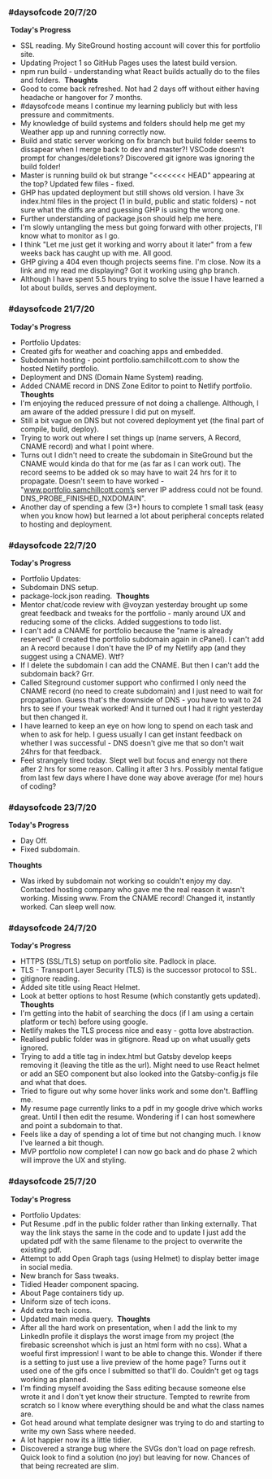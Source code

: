 ### #daysofcode 20/7/20 ⁣
⁣
**Today's Progress**⁣
- SSL reading. My SiteGround hosting account will cover this for portfolio site.⁣
- Updating Project 1 so GitHub Pages uses the latest build version.⁣
- npm run build - understanding what React builds actually do to the files and folders.⁣
⁣
**Thoughts** ⁣
- Good to come back refreshed. Not had 2 days off without either having headache or hangover for 7 months.⁣
- #daysofcode means I continue my learning publicly but with less pressure and commitments. ⁣
- My knowledge of build systems and folders should help me get my Weather app up and running correctly now.⁣
- Build and static server working on fix branch but build folder seems to dissapear when I merge back to dev and master?! VSCode doesn't prompt for changes/deletions? Discovered git ignore was ignoring the build folder!⁣
- Master is running build ok but strange "<<<<<<< HEAD" appearing at the top? Updated few files - fixed.⁣
- GHP has updated deployment but still shows old version. I have 3x index.html files in the project (1 in build, public and static folders) - not sure what the diffs are and guessing GHP is using the wrong one.⁣
- Further understanding of package.json should help me here. ⁣
- I'm slowly untangling the mess but going forward with other projects, I'll know what to monitor as I go.⁣
- I think "Let me just get it working and worry about it later" from a few weeks back has caught up with me. All good.⁣
- GHP giving a 404 even though projects seems fine. I'm close. Now its a link and my read me displaying? Got it working using ghp branch.⁣
- Although I have spent 5.5 hours trying to solve the issue I have learned a lot about builds, serves and deployment.

### #daysofcode 21/7/20 ⁣
⁣
**Today's Progress**⁣
- Portfolio Updates:⁣
- Created gifs for weather and coaching apps and embedded.⁣
- Subdomain hosting - point portfolio.samchillcott.com to show the hosted Netlify portfolio.⁣
- Deployment and DNS (Domain Name System) reading.⁣
- Added CNAME record in DNS Zone Editor to point to Netlify portfolio.⁣
⁣
**Thoughts** ⁣
- I'm enjoying the reduced pressure of not doing a challenge. Although, I am aware of the added pressure I did put on myself.⁣
- Still a bit vague on DNS but not covered deployment yet (the final part of compile, build, deploy). ⁣
- Trying to work out where I set things up (name servers, A Record, CNAME record) and what I point where.⁣
- Turns out I didn't need to create the subdomain in SiteGround but the CNAME would kinda do that for me (as far as I can work out). The record seems to be added ok so may have to wait 24 hrs for it to propagate. Doesn't seem to have worked - "www.portfolio.samchillcott.com’s server IP address could not be found. DNS_PROBE_FINISHED_NXDOMAIN".⁣
- Another day of spending a few (3+) hours to complete 1 small task (easy when you know how) but learned a lot about peripheral concepts related to hosting and deployment.

### #daysofcode 22/7/20 ⁣
⁣
**Today's Progress**⁣
- Portfolio Updates:⁣
- Subdomain DNS setup.⁣
- package-lock.json reading⁣.
⁣
**Thoughts** ⁣
- Mentor chat/code review with @voyzan yesterday brought up some great feedback and tweaks for the portfolio - manly around UX and reducing some of the clicks. Added suggestions to todo list.⁣
- I can't add a CNAME for portfolio because the "name is already reserved" (I created the portfolio subdomain again in cPanel). I can't add an A record because I don't have the IP of my Netlify app (and they suggest using a CNAME). Wtf?⁣
- If I delete the subdomain I can add the CNAME. But then I can't add the subdomain back? Grr.⁣
- Called Siteground customer support who confirmed I only need the CNAME record (no need to create subdomain) and I just need to wait for propagation. Guess that's the downside of DNS - you have to wait to 24 hrs to see if your tweak worked! And it turned out I had it right yesterday but then changed it.⁣
- I have learned to keep an eye on how long to spend on each task and when to ask for help. I guess usually I can get instant feedback on whether I was successful - DNS doesn't give me that so don't wait 24hrs for that feedback.⁣
- Feel strangely tired today. Slept well but focus and energy not there after 2 hrs for some reason. Calling it after 3 hrs. Possibly mental fatigue from last few days where I have done way above average (for me) hours of coding?

### #daysofcode 23/7/20 

**Today's Progress**
- Day Off.
- Fixed subdomain.

**Thoughts** 
- Was irked by subdomain not working so couldn't enjoy my day. Contacted hosting company who gave me the real reason it wasn't working. Missing www. From the CNAME record! Changed it, instantly worked. Can sleep well now.

### #daysofcode 24/7/20 ⁣
⁣
**Today's Progress**⁣
- HTTPS (SSL/TLS) setup on portfolio site. Padlock in place.⁣
- TLS - Transport Layer Security (TLS) is the successor protocol to SSL.⁣
- gitignore reading.⁣
- Added site title using React Helmet.⁣
- Look at better options to host Resume (which constantly gets updated).⁣
⁣
**Thoughts** ⁣
- I'm getting into the habit of searching the docs (if I am using a certain platform or tech) before using google.⁣
- Netlify makes the TLS process nice and easy - gotta love abstraction.⁣
- Realised public folder was in gitignore. Read up on what usually gets ignored.⁣
- Trying to add a title tag in index.html but Gatsby develop keeps removing it (leaving the title as the url). Might need to use React helmet or add an SEO component but also looked into the Gatsby-config.js file and what that does. ⁣
- Tried to figure out why some hover links work and some don't. Baffling me.⁣
- My resume page currently links to a pdf in my google drive which works great. Until I then edit the resume. Wondering if I can host somewhere and point a subdomain to that.⁣
- Feels like a day of spending a lot of time but not changing much. I know I've learned a bit though.⁣
- MVP portfolio now complete! I can now go back and do phase 2 which will improve the UX and styling.

### #daysofcode 25/7/20 ⁣
⁣
**Today's Progress**⁣
- Portfolio Updates:⁣
- Put Resume .pdf in the public folder rather than linking externally. That way the link stays the same in the code and to update I just add the updated pdf with the same filename to the project to overwrite the existing pdf.⁣
- Attempt to add Open Graph tags (using Helmet) to display better image in social media.⁣
- New branch for Sass tweaks.⁣
- Tidied Header component spacing.⁣
- About Page containers tidy up.⁣
- Uniform size of tech icons.⁣
- Add extra tech icons.⁣
- Updated main media query.⁣
⁣
**Thoughts** ⁣
- After all the hard work on presentation, when I add the link to my LinkedIn profile it displays the worst image from my project (the firebasic screenshot which is just an html form with no css). What a woeful first impression! I want to be able to change this. Wonder if there is a setting to just use a live preview of the home page? Turns out it used one of the gifs once I submitted so that'll do. Couldn't get og tags working as planned.⁣
- I'm finding myself avoiding the Sass editing because someone else wrote it and I don't yet know their structure. Tempted to rewrite from scratch so I know where everything should be and what the class names are.⁣
- Got head around what template designer was trying to do and starting to write my own Sass where needed.⁣
- A lot happier now its a little tidier.⁣
- Discovered a strange bug where the SVGs don't load on page refresh. Quick look to find a solution (no joy) but leaving for now. Chances of that being recreated are slim.
